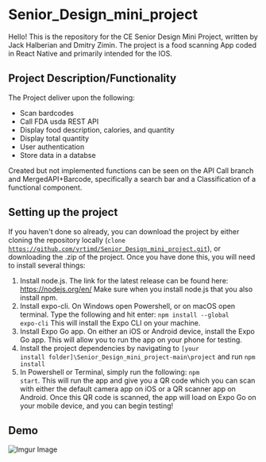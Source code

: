 
# Senior_Design_mini_project
Hello! This is the repository for the CE Senior Design Mini Project, written by Jack Halberian and Dmitry Zimin. The project is a food scanning App coded in React Native and primarily intended for the IOS.

## Project Description/Functionality
The Project deliver upon the following:
- Scan bardcodes
- Call FDA usda REST API
- Display food description, calories, and quantity
- Display total quantity
- User authentication
- Store data in a databse

Created but not implemented functions can be seen on the API Call branch and MergedAPI+Barcode, specifically a search bar and a Classification of a functional component.


## Setting up the project
If you haven't done so already, you can download the project by either cloning the repository locally (<code>clone https://github.com/yrtimd/Senior_Design_mini_project.git</code>), or downloading the .zip of the project.
Once you have done this, you will need to install several things:


1. Install node.js. The link for the latest release can be found here: https://nodejs.org/en/
Make sure when you install node.js that you also install npm.
2. Install expo-cli. On Windows open Powershell, or on macOS open terminal.
Type the following and hit enter: <code>npm install --global expo-cli</code>
This will install the Expo CLI on your machine.
3. Install Expo Go app.
On either an iOS or Android device, install the Expo Go app.
This will allow you to run the app on your phone for testing.
4. Install the project dependencies by navigating to <code>[your install folder]\Senior_Design_mini_project-main\project</code> and run <code >npm install</code>
5. In Powershell or Terminal, simply run the following: <code>npm start</code>.
This will run the app and give you a QR code which you can scan with either the default camera app on iOS or a QR scanner app on Android.
Once this QR code is scanned, the app will load on Expo Go on your mobile device, and you can begin testing!


## Demo ##
![Imgur Image](https://imgur.com/a/TR8wwhC)
